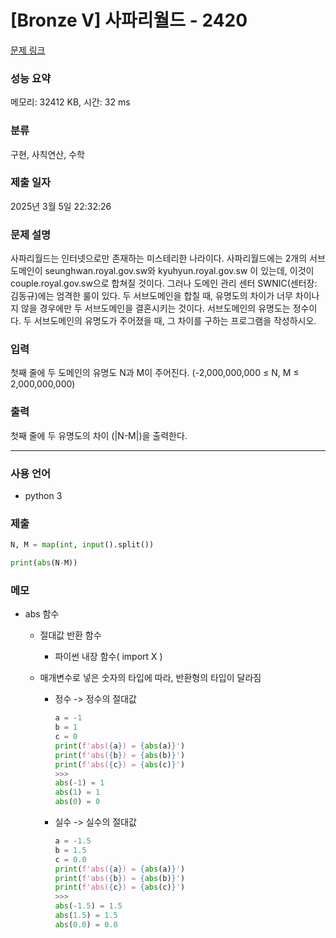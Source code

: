 # [Bronze V] 사파리월드 - 2420

[문제 링크](https://www.acmicpc.net/problem/2420)

### 성능 요약

메모리: 32412 KB, 시간: 32 ms

### 분류

구현, 사칙연산, 수학

### 제출 일자

2025년 3월 5일 22:32:26

### 문제 설명

<p>사파리월드는 인터넷으로만 존재하는 미스테리한 나라이다. 사파리월드에는 2개의 서브도메인이 seunghwan.royal.gov.sw와 kyuhyun.royal.gov.sw 이 있는데, 이것이 couple.royal.gov.sw으로 합쳐질 것이다. 그러나 도메인 관리 센터 SWNIC(센터장: 김동규)에는 엄격한 룰이 있다. 두 서브도메인을 합칠 때, 유명도의 차이가 너무 차이나지 않을 경우에만 두 서브도메인을 결혼시키는 것이다. 서브도메인의 유명도는 정수이다. 두 서브도메인의 유명도가 주어졌을 때, 그 차이를 구하는 프로그램을 작성하시오.</p>

### 입력

 <p>첫째 줄에 두 도메인의 유명도 N과 M이 주어진다. (-2,000,000,000 ≤ N, M ≤ 2,000,000,000)</p>

### 출력

 <p>첫째 줄에 두 유명도의 차이 (|N-M|)을 출력한다.</p>

---

### 사용 언어

- python 3

### 제출

```python
N, M = map(int, input().split())

print(abs(N-M))
```

### 메모

- abs 함수

  - 절대값 반환 함수
    - 파이썬 내장 함수( import X )
  - 매개변수로 넣은 숫자의 타입에 따라, 반환형의 타입이 달라짐

    - 정수 -> 정수의 절대값

      ```python
      a = -1
      b = 1
      c = 0
      print(f'abs({a}) = {abs(a)}')
      print(f'abs({b}) = {abs(b)}')
      print(f'abs({c}) = {abs(c)}') 
      >>>
      abs(-1) = 1
      abs(1) = 1
      abs(0) = 0
      ```

    - 실수 -> 실수의 절대값
      ```python
      a = -1.5
      b = 1.5
      c = 0.0
      print(f'abs({a}) = {abs(a)}')
      print(f'abs({b}) = {abs(b)}')
      print(f'abs({c}) = {abs(c)}')
      >>>
      abs(-1.5) = 1.5
      abs(1.5) = 1.5
      abs(0.0) = 0.0
      ```
